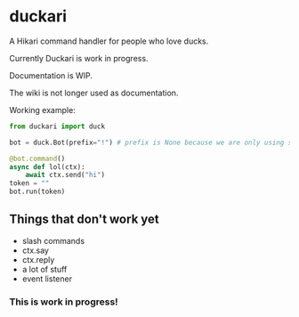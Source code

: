 # duckari

A Hikari command handler for people who love ducks.

Currently Duckari is work in progress.

Documentation is WIP.

The wiki is not longer used as documentation.

Working example:

```py
from duckari import duck

bot = duck.Bot(prefix="!") # prefix is None because we are only using slash commands

@bot.command()
async def lol(ctx):
    await ctx.send("hi")
token = ""
bot.run(token)
```

## Things that don't work yet

- slash commands
- ctx.say
- ctx.reply
- a lot of stuff
- event listener

### This is work in progress!
